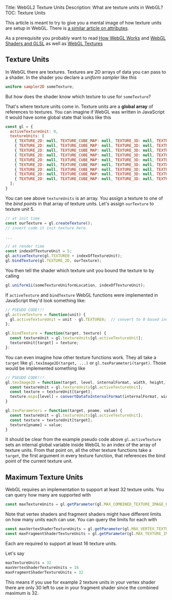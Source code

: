 Title: WebGL2 Texture Units
Description: What are texture units in WebGL?
TOC: Texture Units


This article is meant to try to give you a mental image
of how texture units are setup in WebGL. There is [a similar article on attributes](webgl-attributes.html).

As a prerequisite you probably want to read [How WebGL Works](webgl-how-it-works.html)
and [WebGL Shaders and GLSL](webgl-shaders-and-glsl.html)
as well as [WebGL Textures](webgl-3d-textures.html)

## Texture Units

In WebGL there are textures. Textures are 2D arrays of data you can pass to a shader.
In the shader you declare a *uniform sampler* like this

```glsl
uniform sampler2D someTexture;
```

But how does the shader know which texture to use for `someTexture`?

That's where texture units come in. Texture units are a **global array** of
references to textures. You can imagine if WebGL was written in JavaScript
it would have some global state that looks like this

```js
const gl = {
  activeTextureUnit: 0,
  textureUnits: [
    { TEXTURE_2D: null, TEXTURE_CUBE_MAP: null, TEXTURE_3D: null, TEXTURE_2D_ARRAY: null, },
    { TEXTURE_2D: null, TEXTURE_CUBE_MAP: null, TEXTURE_3D: null, TEXTURE_2D_ARRAY: null, },
    { TEXTURE_2D: null, TEXTURE_CUBE_MAP: null, TEXTURE_3D: null, TEXTURE_2D_ARRAY: null, },
    { TEXTURE_2D: null, TEXTURE_CUBE_MAP: null, TEXTURE_3D: null, TEXTURE_2D_ARRAY: null, },
    { TEXTURE_2D: null, TEXTURE_CUBE_MAP: null, TEXTURE_3D: null, TEXTURE_2D_ARRAY: null, },
    { TEXTURE_2D: null, TEXTURE_CUBE_MAP: null, TEXTURE_3D: null, TEXTURE_2D_ARRAY: null, },
    { TEXTURE_2D: null, TEXTURE_CUBE_MAP: null, TEXTURE_3D: null, TEXTURE_2D_ARRAY: null, },
    { TEXTURE_2D: null, TEXTURE_CUBE_MAP: null, TEXTURE_3D: null, TEXTURE_2D_ARRAY: null, },
    { TEXTURE_2D: null, TEXTURE_CUBE_MAP: null, TEXTURE_3D: null, TEXTURE_2D_ARRAY: null, },
  ];
}
```

You can see above `textureUnits` is an array. You assign a texture to one of the *bind points* in that array
of texture units. Let's assign `ourTexture` to texture unit 5.

```js
// at init time
const ourTexture = gl.createTexture();
// insert code it init texture here.

...

// at render time
const indexOfTextureUnit = 5;
gl.activeTexture(gl.TEXTURE0 + indexOfTextureUnit);
gl.bindTexture(gl.TEXTURE_2D, ourTexture);
```

You then tell the shader which texture unit you bound the texture to by calling 

```js
gl.uniform1i(someTextureUniformLocation, indexOfTextureUnit);
```

If `activeTexture` and `bindTexture` WebGL functions were implemented in JavaScript they'd look
something like:

```js
// PSEUDO CODE!!!
gl.activeTexture = function(unit) {
  gl.activeTextureUnit = unit - gl.TEXTURE0;  // convert to 0 based index
};

gl.bindTexture = function(target, texture) {
  const textureUnit = gl.textureUnits[gl.activeTextureUnit];
  textureUnit[target] = texture;
}:
```

You can even imagine how other texture functions work. They all take a `target`
like `gl.texImage2D(target, ...)` or `gl.texParameteri(target)`. Those would
be implemented something like

```js
// PSEUDO CODE!!!
gl.texImage2D = function(target, level, internalFormat, width, height, border, format, type, data) {
  const textureUnit = gl.textureUnits[gl.activeTextureUnit];
  const texture = textureUnit[target];
  texture.mips[level] = convertDataToInternalFormat(internalFormat, width, height, format, type, data);
}

gl.texParameteri = function(target, pname, value) {
  const textureUnit = gl.textureUnits[gl.activeTextureUnit];
  const texture = textureUnit[target];
  texture[pname] = value; 
}
```

It should be clear from the example pseudo code above `gl.activeTexture` sets an
internal global variable inside WebGL to an index of the array of texture units.
From that point on, all the other texture functions take a `target`, the first
argument in every texture function, that references the bind point of the
current texture unit.

## Maximum Texture Units

WebGL requires an implementation to support at least 32 texture units. You can query how many
are supported with

```js
const maxTextureUnits = gl.getParameter(gl.MAX_COMBINED_TEXTURE_IMAGE_UNITS);
```

Note that vertex shaders and fragment shaders might have different limits
on how many units each can use. You can query the limits for each with

```js
const maxVertexShaderTextureUnits = gl.getParameter(gl.MAX_VERTEX_TEXTURE_IMAGE_UNITS);
const maxFragmentShaderTextureUnits = gl.getParameter(gl.MAX_TEXTURE_IMAGE_UNITS);
```

Each are required to support at least 16 texture units.

Let's say 

```js
maxTextureUnits = 32
maxVertexShaderTextureUnits = 16
maxFragmentShaderTextureUnits = 32
```

This means if you use for example 2 texture units in your vertex shader
there are only 30 left to use in your fragment shader since the combined
maximum is 32.

